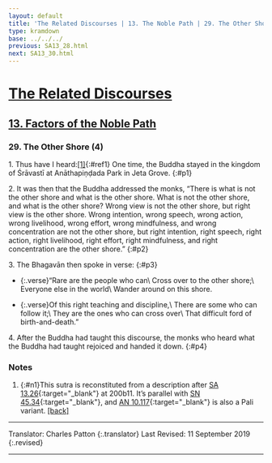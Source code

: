 ```yaml
---
layout: default
title: 'The Related Discourses | 13. The Noble Path | 29. The Other Shore (4)'
type: kramdown
base: ../../../
previous: SA13_28.html
next: SA13_30.html
---
```


# [The Related Discourses](../index.html)
## [13. Factors of the Noble Path](index.html)
### 29. The Other Shore (4)

1\. Thus have I heard:[\[1\]](#n1){:#ref1} One time, the Buddha stayed in the kingdom of Śrāvastī at Anāthapiṇḍada Park in Jeta Grove.
{:#p1}

2\. It was then that the Buddha addressed the monks, “There is what is not the other shore and what is the other shore. What is not the other shore, and what is the other shore? Wrong view is not the other shore, but right view is the other shore. Wrong intention, wrong speech, wrong action, wrong livelihood, wrong effort, wrong mindfulness, and wrong concentration are not the other shore, but right intention, right speech, right action, right livelihood, right effort, right mindfulness, and right concentration are the other shore.”
{:#p2}

3\. The Bhagavān then spoke in verse:
{:#p3}

* {:.verse}“Rare are the people who can\\
Cross over to the other shore;\\
Everyone else in the world\\
Wander around on this shore.

* {:.verse}Of this right teaching and discipline,\\
There are some who can follow it;\\
They are the ones who can cross over\\
That difficult ford of birth-and-death.”

4\. After the Buddha had taught this discourse, the monks who heard what the Buddha had taught rejoiced and handed it down.
{:#p4}

### Notes

1. {:#n1}This sutra is reconstituted from a description after [SA 13.26](SA13_26.html){:target="_blank"} at 200b11. It’s parallel with [SN 45.34](https://suttacentral.net/sn45.34){:target="_blank"}, and [AN 10.117](https://suttacentral.net/an10.117){:target="_blank"} is also a Pali variant. [\[back\]](#ref1)

---

Translator: Charles Patton
{:.translator}
Last Revised: 11 September 2019
{:.revised}

---